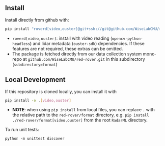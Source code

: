 ## Install

Install directly from github with:
```sh
pip install "roverd[video,ouster]@git+ssh://git@github.com/WiseLabCMU/red-rover.git#subdirectory=format"
```
- `roverd[video,ouster]`: install with video reading (`opencv-python-headless`) and lidar metadata (`ouster-sdk`) dependencies. If these features are not required, these extras can be omitted.
- The package is fetched directly from our data collection system mono-repo at `github.com/WiseLabCMU/red-rover.git` in this subdirectory (`subdirectory=format`)

## Local Development

If this repository is cloned locally, you can install it with
```sh
pip install -e .[video,ouster]
```
- **NOTE**: when using `pip install` from local files, you can replace `.` with the relative path to the `red-rover/format` directory, e.g. `pip install ./red-rover/format[video,ouster]` from the root `RadarML` directory.

To run unit tests:
```
python -m unittest discover
```

